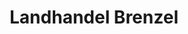 ---
title: "Landhandel Brenzel"
url: /schenklengsfeld/landhandel-brenzel/
shop: Landwirtschaftlich
---